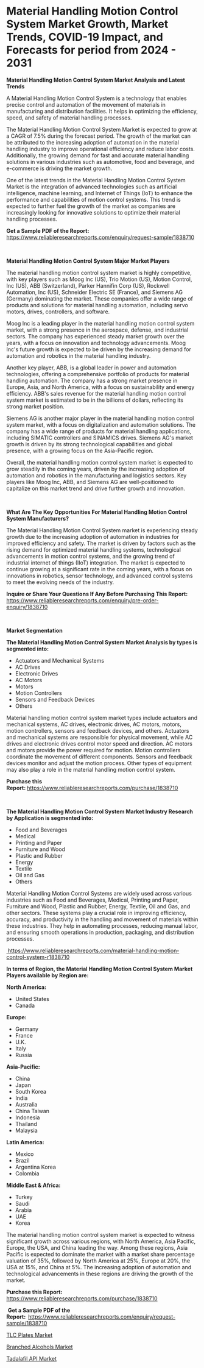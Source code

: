 <p><h1>Material Handling Motion Control System Market Growth, Market Trends, COVID-19 Impact, and Forecasts for period from 2024 - 2031</h1></p><p><strong>Material Handling Motion Control System Market Analysis and Latest Trends</strong></p>
<p><p>A Material Handling Motion Control System is a technology that enables precise control and automation of the movement of materials in manufacturing and distribution facilities. It helps in optimizing the efficiency, speed, and safety of material handling processes.</p><p>The Material Handling Motion Control System Market is expected to grow at a CAGR of 7.5% during the forecast period. The growth of the market can be attributed to the increasing adoption of automation in the material handling industry to improve operational efficiency and reduce labor costs. Additionally, the growing demand for fast and accurate material handling solutions in various industries such as automotive, food and beverage, and e-commerce is driving the market growth.</p><p>One of the latest trends in the Material Handling Motion Control System Market is the integration of advanced technologies such as artificial intelligence, machine learning, and Internet of Things (IoT) to enhance the performance and capabilities of motion control systems. This trend is expected to further fuel the growth of the market as companies are increasingly looking for innovative solutions to optimize their material handling processes.</p></p>
<p><strong>Get a Sample PDF of the Report:&nbsp;</strong> <a href="https://www.reliableresearchreports.com/enquiry/request-sample/1838710">https://www.reliableresearchreports.com/enquiry/request-sample/1838710</a></p>
<p>&nbsp;</p>
<p><strong>Material Handling Motion Control System Major Market Players</strong></p>
<p><p>The material handling motion control system market is highly competitive, with key players such as Moog Inc (US), Trio Motion (US), Motion Control, Inc (US), ABB (Switzerland), Parker Hannifin Corp (US), Rockwell Automation, Inc (US), Schneider Electric SE (France), and Siemens AG (Germany) dominating the market. These companies offer a wide range of products and solutions for material handling automation, including servo motors, drives, controllers, and software.</p><p>Moog Inc is a leading player in the material handling motion control system market, with a strong presence in the aerospace, defense, and industrial sectors. The company has experienced steady market growth over the years, with a focus on innovation and technology advancements. Moog Inc's future growth is expected to be driven by the increasing demand for automation and robotics in the material handling industry.</p><p>Another key player, ABB, is a global leader in power and automation technologies, offering a comprehensive portfolio of products for material handling automation. The company has a strong market presence in Europe, Asia, and North America, with a focus on sustainability and energy efficiency. ABB's sales revenue for the material handling motion control system market is estimated to be in the billions of dollars, reflecting its strong market position.</p><p>Siemens AG is another major player in the material handling motion control system market, with a focus on digitalization and automation solutions. The company has a wide range of products for material handling applications, including SIMATIC controllers and SINAMICS drives. Siemens AG's market growth is driven by its strong technological capabilities and global presence, with a growing focus on the Asia-Pacific region.</p><p>Overall, the material handling motion control system market is expected to grow steadily in the coming years, driven by the increasing adoption of automation and robotics in the manufacturing and logistics sectors. Key players like Moog Inc, ABB, and Siemens AG are well-positioned to capitalize on this market trend and drive further growth and innovation.</p></p>
<p>&nbsp;</p>
<p><strong>What Are The Key Opportunities For Material Handling Motion Control System Manufacturers?</strong></p>
<p><p>The Material Handling Motion Control System market is experiencing steady growth due to the increasing adoption of automation in industries for improved efficiency and safety. The market is driven by factors such as the rising demand for optimized material handling systems, technological advancements in motion control systems, and the growing trend of industrial internet of things (IIoT) integration. The market is expected to continue growing at a significant rate in the coming years, with a focus on innovations in robotics, sensor technology, and advanced control systems to meet the evolving needs of the industry.</p></p>
<p><strong>Inquire or Share Your Questions If Any Before Purchasing This Report:</strong> <a href="https://www.reliableresearchreports.com/enquiry/pre-order-enquiry/1838710">https://www.reliableresearchreports.com/enquiry/pre-order-enquiry/1838710</a></p>
<p>&nbsp;</p>
<p><strong>Market Segmentation</strong></p>
<p><strong>The Material Handling Motion Control System Market Analysis by types is segmented into:</strong></p>
<p><ul><li>Actuators and Mechanical Systems</li><li>AC Drives</li><li>Electronic Drives</li><li>AC Motors</li><li>Motors</li><li>Motion Controllers</li><li>Sensors and Feedback Devices</li><li>Others</li></ul></p>
<p><p>Material handling motion control system market types include actuators and mechanical systems, AC drives, electronic drives, AC motors, motors, motion controllers, sensors and feedback devices, and others. Actuators and mechanical systems are responsible for physical movement, while AC drives and electronic drives control motor speed and direction. AC motors and motors provide the power required for motion. Motion controllers coordinate the movement of different components. Sensors and feedback devices monitor and adjust the motion process. Other types of equipment may also play a role in the material handling motion control system.</p></p>
<p><strong>Purchase this Report:&nbsp;</strong><a href="https://www.reliableresearchreports.com/purchase/1838710">https://www.reliableresearchreports.com/purchase/1838710</a></p>
<p>&nbsp;</p>
<p><strong>The Material Handling Motion Control System Market Industry Research by Application is segmented into:</strong></p>
<p><ul><li>Food and Beverages</li><li>Medical</li><li>Printing and Paper</li><li>Furniture and Wood</li><li>Plastic and Rubber</li><li>Energy</li><li>Textile</li><li>Oil and Gas</li><li>Others</li></ul></p>
<p><p>Material Handling Motion Control Systems are widely used across various industries such as Food and Beverages, Medical, Printing and Paper, Furniture and Wood, Plastic and Rubber, Energy, Textile, Oil and Gas, and other sectors. These systems play a crucial role in improving efficiency, accuracy, and productivity in the handling and movement of materials within these industries. They help in automating processes, reducing manual labor, and ensuring smooth operations in production, packaging, and distribution processes.</p></p>
<p><a href="https://www.reliableresearchreports.com/material-handling-motion-control-system-r1838710">&nbsp;https://www.reliableresearchreports.com/material-handling-motion-control-system-r1838710</a></p>
<p><strong>In terms of Region, the Material Handling Motion Control System Market Players available by Region are:</strong></p>
<p>
    <p> <strong> North America: </strong>
        <ul>
            <li>United States</li>
            <li>Canada</li>
        </ul>
        </p> 
    <p> <strong> Europe: </strong>
        <ul>
            <li>Germany</li>
            <li>France</li>
            <li>U.K.</li>
            <li>Italy</li>
            <li>Russia</li>
        </ul>
        </p> 
    <p> <strong> Asia-Pacific: </strong>
        <ul>
            <li>China</li>
            <li>Japan</li>
            <li>South Korea</li>
            <li>India</li>
            <li>Australia</li>
            <li>China Taiwan</li>
            <li>Indonesia</li>
            <li>Thailand</li>
            <li>Malaysia</li>
        </ul>
        </p> 
    <p> <strong> Latin America: </strong>
        <ul>
            <li>Mexico</li>
            <li>Brazil</li>
            <li>Argentina Korea</li>
            <li>Colombia</li>
        </ul>
        </p> 
    <p> <strong> Middle East & Africa: </strong>
        <ul>
            <li>Turkey</li>
            <li>Saudi</li>
            <li>Arabia</li>
            <li>UAE</li>
            <li>Korea</li>
        </ul>
    </p>
    </p>
<p><p>The material handling motion control system market is expected to witness significant growth across various regions, with North America, Asia Pacific, Europe, the USA, and China leading the way. Among these regions, Asia Pacific is expected to dominate the market with a market share percentage valuation of 35%, followed by North America at 25%, Europe at 20%, the USA at 15%, and China at 5%. The increasing adoption of automation and technological advancements in these regions are driving the growth of the market.</p></p>
<p><strong>Purchase this Report: </strong><a href="https://www.reliableresearchreports.com/purchase/1838710">https://www.reliableresearchreports.com/purchase/1838710</a></p>
<p>&nbsp;<strong>Get a Sample PDF of the Report:&nbsp;&nbsp;</strong><a href="https://www.reliableresearchreports.com/enquiry/request-sample/1838710">https://www.reliableresearchreports.com/enquiry/request-sample/1838710</a></p>
<p><strong></strong></p>
<p><p><a href="https://www.linkedin.com/pulse/tlc-plates-market-analysis-size-global-industry-overview-segmentation-t20le?trackingId=FR7Enk%2FSK5fgIZ7SCYeddQ%3D%3D">TLC Plates Market</a></p><p><a href="https://www.linkedin.com/pulse/branched-alcohols-market-analysis-examines-its-scope-growth-tfuve?trackingId=5viFja5VqWsqPiddY%2FHyEA%3D%3D">Branched Alcohols Market</a></p><p><a href="https://www.linkedin.com/pulse/tadalafil-api-market-analysis-examines-its-scope-growth-opportunities-rjb6e?trackingId=4PttFUAhJP2Hhzk4IOgsdg%3D%3D">Tadalafil API Market</a></p></p>